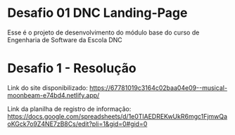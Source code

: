 # Desafio 01 DNC Landing-Page
Esse é o projeto de desenvolvimento do módulo base do curso de Engenharia de Software da Escola DNC

# Desafio 1 - Resolução
 Link do site disponibilizado: https://67781019c3164c02baa04e09--musical-moonbeam-e74bd4.netlify.app/

 Link da planilha de registro de informação: https://docs.google.com/spreadsheets/d/1e0TlAEDREKwUkR6mgc1FjmwQaoKGck7o9Z4NE7zB8Cs/edit?pli=1&gid=0#gid=0
